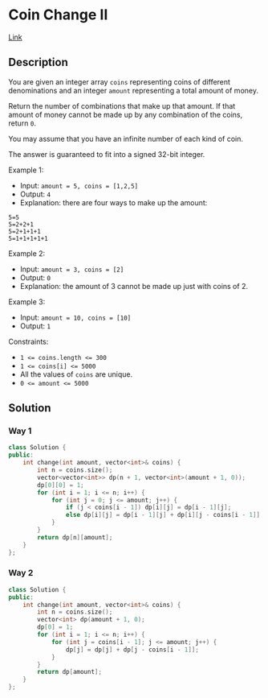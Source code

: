 # Coin Change II

[Link](https://leetcode.com/problems/coin-change-ii/description/)

## Description

You are given an integer array `coins` representing coins of different denominations and an integer `amount` representing a total amount of money.

Return the number of combinations that make up that amount. If that amount of money cannot be made up by any combination of the coins, return `0`.

You may assume that you have an infinite number of each kind of coin.

The answer is guaranteed to fit into a signed 32-bit integer.

Example 1:

- Input: `amount = 5, coins = [1,2,5]`
- Output: `4`
- Explanation: there are four ways to make up the amount:

```
5=5
5=2+2+1
5=2+1+1+1
5=1+1+1+1+1
```

Example 2:

- Input: `amount = 3, coins = [2]`
- Output: `0`
- Explanation: the amount of 3 cannot be made up just with coins of 2.

Example 3:

- Input: `amount = 10, coins = [10]`
- Output: `1`

Constraints:

- `1 <= coins.length <= 300`
- `1 <= coins[i] <= 5000`
- All the values of `coins` are unique.
- `0 <= amount <= 5000`

## Solution

### Way 1

```C++
class Solution {
public:
    int change(int amount, vector<int>& coins) {
        int n = coins.size();
        vector<vector<int>> dp(n + 1, vector<int>(amount + 1, 0));
        dp[0][0] = 1;
        for (int i = 1; i <= n; i++) {
            for (int j = 0; j <= amount; j++) {
                if (j < coins[i - 1]) dp[i][j] = dp[i - 1][j];
                else dp[i][j] = dp[i - 1][j] + dp[i][j - coins[i - 1]];
            }
        }
        return dp[n][amount];
    }
};
```

### Way 2

```C++
class Solution {
public:
    int change(int amount, vector<int>& coins) {
        int n = coins.size();
        vector<int> dp(amount + 1, 0);
        dp[0] = 1;
        for (int i = 1; i <= n; i++) {
            for (int j = coins[i - 1]; j <= amount; j++) {
                dp[j] = dp[j] + dp[j - coins[i - 1]];
            }
        }
        return dp[amount];
    }
};
```
